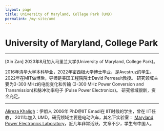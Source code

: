 ```yaml
---
layout: page
title: University of Maryland, College Park (UMD)
permalink: /my-site/umd
---
```

# University of Maryland, College Park

---
[Xin Zan]
2023年8月加入马里兰大学(University of Maryland, College Park)。

2016年清华大学本科毕业，2022年密西根大学博士毕业，是Avestruz的学生。
2022年在MIT做博后，导师是美国工程院院士David Perreault教授。
研究领域主要为3-300 MHz的电能变化和传输 (3-300 MHz Power Conversion and Transmission)和脉冲功率电子 (Pulse Power Electronics)。
研究领域很新，资金充足。

---

[Alireza Khaligh](https://eng.umd.edu/clark/faculty/417/Alireza-Khaligh)：伊朗人 2006年 PhD@IIT Emadi在 IIT时候的学生，曾在 IIT任教， 2011年加入 UMD。研究领域主要是电动汽车，其名下实验室： [Maryland Power Electronics Laboratory](https://khaligh.ece.umd.edu/)，近几年非常活跃，文章不少，学生有中国人。

